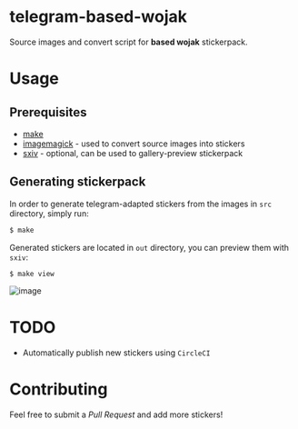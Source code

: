 # telegram-based-wojak
Source images and convert script for **based wojak** stickerpack.

# Usage
## Prerequisites
 - [make](https://www.gnu.org/software/make/)
 - [imagemagick](https://imagemagick.org) - used to convert source images into stickers
 - [sxiv](https://github.com/muennich/sxiv) - optional, can be used to gallery-preview stickerpack

## Generating stickerpack
In order to generate telegram-adapted stickers from the images in `src` directory, simply run:
```bash
$ make
```
Generated stickers are located in `out` directory, you can preview them with `sxiv`:
```
$ make view
```
![image](https://user-images.githubusercontent.com/51545008/129426994-2a787714-772d-4010-b295-6ae00346bdbc.png)


# TODO
 - Automatically publish new stickers using `CircleCI`

# Contributing
Feel free to submit a *Pull Request* and add more stickers!

